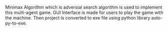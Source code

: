 Minimax Algorithm which is adversial search algorithm is used to implement this multi-agent game. GUI Interface is made for users to play the game with the machine. Then project is converted to exe file using python library auto-py-to-exe.
